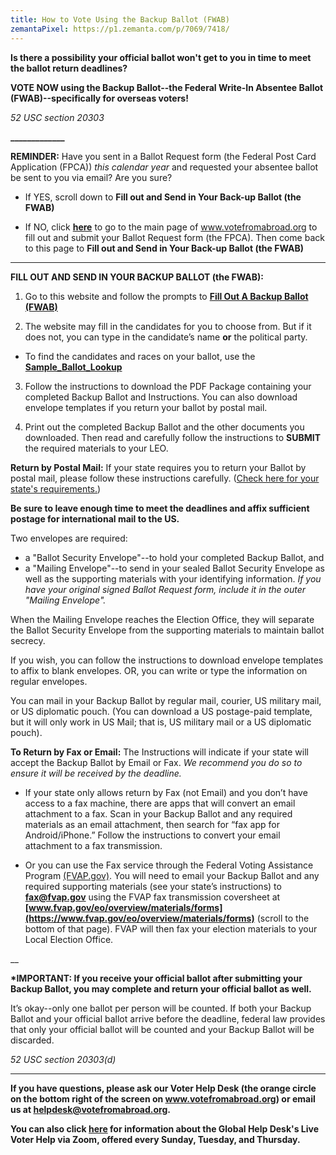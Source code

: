 ```yaml
---
title: How to Vote Using the Backup Ballot (FWAB)
zemantaPixel: https://p1.zemanta.com/p/7069/7418/
---
```

**Is there a possibility your official ballot won't get to you in time to meet the ballot return deadlines?**

**VOTE NOW using the Backup Ballot--the Federal Write-In Absentee Ballot (FWAB)--specifically for overseas voters!**

*52 USC section 20303*

**\_\_\_\_\_\_\_\_\_\_\_\__**

**REMINDER:** Have you sent in a Ballot Request form (the Federal Post Card Application (FPCA)) _this calendar year_ and requested your absentee ballot be sent to you via email? Are you sure?

- If YES, scroll down to **Fill out and Send in Your Back-up Ballot (the FWAB)**

- If NO, click **[here](https://www.votefromabroad.org)** to go to the main page of www.votefromabroad.org to fill out and submit your Ballot Request form (the FPCA). Then come back to this page to **Fill out and Send in Your Back-up Ballot (the FWAB)**

- - -

**FILL OUT AND SEND IN YOUR BACKUP BALLOT (the FWAB):** 

1. Go to this website and follow the prompts to **[Fill Out A Backup Ballot (FWAB)](https://www.fvap.gov/fwab-privacy-notice)**

2. The website may fill in the candidates for you to choose from. But if it does not, you can type in the candidate’s name **or** the political party.

* To find the candidates and races on your ballot, use the  **[Sample_Ballot_Lookup](https://ballotpedia.org/Sample_Ballot_Lookup)**

3. Follow the instructions to download the PDF Package containing your completed Backup Ballot and Instructions. You can also download envelope templates if you return your ballot by postal mail.

4. Print out the completed Backup Ballot and the other documents you downloaded. Then read and carefully follow the instructions to **SUBMIT** the required materials to your LEO. 

**Return by Postal Mail:** If your state requires you to return your Ballot by postal mail, please follow these instructions carefully. ([Check here for your state's requirements.](https://www.votefromabroad.org/states))

**Be sure to leave enough time to meet the deadlines and affix sufficient postage for international mail to the US.** 

Two envelopes are required: 

* a "Ballot Security Envelope"--to hold your completed Backup Ballot, and 
* a "Mailing Envelope"--to send in your sealed Ballot Security Envelope as well as the supporting materials with your identifying information. *If you have your original signed Ballot Request form, include it in the outer "Mailing Envelope".* 

When the Mailing Envelope reaches the Election Office, they will separate the Ballot Security Envelope from the supporting materials to maintain ballot secrecy.

If you wish, you can follow the instructions to download envelope templates to affix to blank envelopes. OR, you can write or type the information on regular envelopes. 

You can mail in your Backup Ballot by regular mail, courier, US military mail, or US diplomatic pouch. (You can download a US postage-paid template, but it will only work in US Mail; that is, US military mail or a US diplomatic pouch). 


**To Return by Fax or Email:** The Instructions will indicate if your state will accept the Backup Ballot by Email or Fax. *We recommend you do so to ensure it will be received by the deadline.*

* If your state only allows return by Fax (not Email) and you don’t have access to a fax machine, there are apps that will convert an email attachment to a fax. Scan in your Backup Ballot and any required materials as an email attachment, then search for “fax app for Android/iPhone.” Follow the instructions to convert your email attachment to a fax transmission.

* Or you can use the Fax service through the Federal Voting Assistance Program [(FVAP.gov)](https://www.fvap.gov). You will need to email your Backup Ballot and any required supporting materials (see your state’s instructions) to **fax@fvap.gov** using the FVAP fax transmission coversheet at **[www.fvap.gov/eo/overview/materials/forms](https://www.fvap.gov/eo/overview/materials/forms)** (scroll to the bottom of that page). FVAP will then fax your election materials to your Local Election Office.

__

**\*IMPORTANT: If you receive your official ballot after submitting your Backup Ballot, you may complete and return your official ballot as well.** 

It’s okay--only one ballot per person will be counted. If both your Backup Ballot and your official ballot arrive before the deadline, federal law provides that only your official ballot will be counted and your Backup Ballot will be discarded.

*52 USC section 20303(d)*

___
**If you have questions, please ask our Voter Help Desk (the orange circle on the bottom right of the screen on www.votefromabroad.org) or email us at [helpdesk@votefromabroad.org](helpdesk@votefromabroad.org).**

**You can also click [here](https://qrco.de/bbh0zg) for information about the Global Help Desk's Live Voter Help via Zoom, offered every Sunday, Tuesday, and Thursday.**
